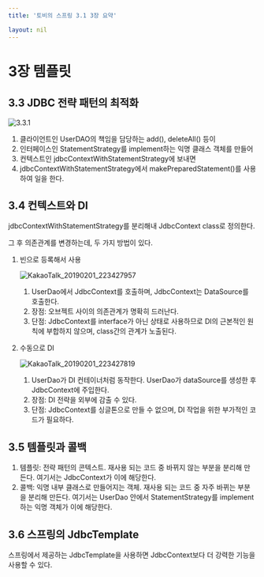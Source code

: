 ```yaml
---
title: '토비의 스프링 3.1 3장 요약'

layout: nil
---
```


# 3장 템플릿

## 3.3 JDBC 전략 패턴의 최적화

![3.3.1](C:\Users\jslim\Desktop\3.3.1.PNG)

1. 클라이언트인 UserDAO의 책임을 담당하는 add(), deleteAll() 등이
2. 인터페이스인 StatementStrategy를 implement하는 익명 클래스 객체를 만들어
3. 컨텍스트인 jdbcContextWithStatementStrategy에 보내면
4. jdbcContextWithStatementStrategy에서 makePreparedStatement()를 사용하여 일을 한다.

## 3.4 컨텍스트와 DI

jdbcContextWithStatementStrategy를 분리해내 JdbcContext class로 정의한다.

그 후 의존관계를 변경하는데, 두 가지 방법이 있다.

1. 빈으로 등록해서 사용

   ![KakaoTalk_20190201_223427957](C:\Users\jslim\Desktop\KakaoTalk_20190201_223427957.jpg)

   1. UserDao에서 JdbcContext를 호출하며, JdbcContext는 DataSource를 호출한다.
   2. 장점: 오브젝트 사이의 의존관계가 명확히 드러난다.
   3. 단점: JdbcContext를 interface가 아닌 상태로 사용하므로 DI의 근본적인 원칙에 부합하지 않으며, class간의 관계가 노출된다.

2. 수동으로 DI

   ![KakaoTalk_20190201_223427819](C:\Users\jslim\Desktop\KakaoTalk_20190201_223427819.jpg)

   1. UserDao가 DI 컨테이너처럼 동작한다. UserDao가 dataSource를 생성한 후 JdbcContext에 주입한다.
   2. 장점: DI 전략을 외부에 감출 수 있다.
   3. 단점: JdbcContext를 싱글톤으로 만들 수 없으며, DI 작업을 위한 부가적인 코드가 필요하다.

## 3.5 템플릿과 콜백

1. 템플릿: 전략 패턴의 콘텍스트. 재사용 되는 코드 중 바뀌지 않는 부분을 분리해 만든다. 여기서는 JdbcContext가 이에 해당한다.
2. 콜백: 익명 내부 클래스로 만들어지는 객체. 재사용 되는 코드 중 자주 바뀌는 부분을 분리해 만든다. 여기서는 UserDao 안에서 StatementStrategy를 implement하는 익명 객체가 이에 해당한다.

## 3.6 스프링의 JdbcTemplate

스프링에서 제공하는 JdbcTemplate을 사용하면 JdbcContext보다 더 강력한 기능을 사용할 수 있다.